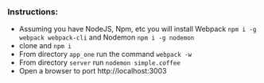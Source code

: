 





### Instructions:
- Assuming you have NodeJS, Npm, etc you will install Webpack `npm i -g webpack webpack-cli` and Nodemon `npm i -g nodemon`
- clone and `npm i`
- From directory `app_one` run the command `webpack -w`
- From directory `server` run `nodemon simple.coffee`
- Open a browser to port http://localhost:3003
